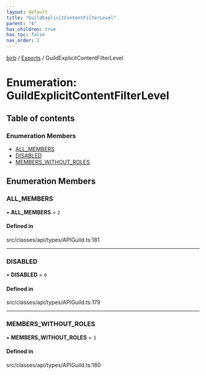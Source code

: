 ```yaml
---
layout: default
title: "GuildExplicitContentFilterLevel"
parent: "4"
has_children: true
has_toc: false
nav_order: 1
---
```


[birb](../README.md) / [Exports](../modules.md) / GuildExplicitContentFilterLevel

# Enumeration: GuildExplicitContentFilterLevel

## Table of contents

### Enumeration Members

- [ALL\_MEMBERS](index.md#all_members)
- [DISABLED](index.md#disabled)
- [MEMBERS\_WITHOUT\_ROLES](index.md#members_without_roles)

## Enumeration Members

### ALL\_MEMBERS

• **ALL\_MEMBERS** = ``2``

#### Defined in

src/classes/api/types/APIGuild.ts:181

___

### DISABLED

• **DISABLED** = ``0``

#### Defined in

src/classes/api/types/APIGuild.ts:179

___

### MEMBERS\_WITHOUT\_ROLES

• **MEMBERS\_WITHOUT\_ROLES** = ``1``

#### Defined in

src/classes/api/types/APIGuild.ts:180
